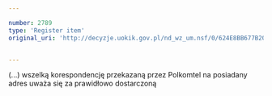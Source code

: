 ```yaml
---

number: 2789
type: 'Register item'
original_uri: 'http://decyzje.uokik.gov.pl/nd_wz_um.nsf/0/624E8BB677B206B2C1257989002F7EEC?OpenDocument'


---
```


(...) wszelką korespondencję przekazaną przez Polkomtel na posiadany adres uważa się za prawidłowo dostarczoną
